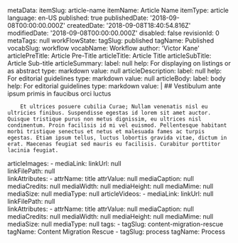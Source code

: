 metaData:
    itemSlug: article-name
    itemName: Article Name
    itemType: article
    language: en-US
    published: true
    publishedDate: '2018-09-08T00:00:00.000Z'
    createdDate: '2018-09-08T18:40:54.816Z'
    modifiedDate: '2018-09-08T00:00:00.000Z'
    disabled: false
    revisionId: 0
    metaTags: null
    workFlowState:
        tagSlug: published
        tagName: Published
        vocabSlug: workflow
        vocabName: Workflow
author: 'Victor Kane'
articlePreTitle: Article Pre-Title
articleTitle: Article Title
articleSubTitle: Article Sub-title
articleSummary:
    label: null
    help: For displaying on listings or as abstract
    type: markdown
    value: null
articleDescription:
    label: null
    help: For editorial guidelines
    type: markdown
    value: null
articleBody:
    label: body
    help: For editorial guidelines
    type: markdown
    value: |
        ## Vestibulum ante ipsum primis in faucibus orci luctus
        
        Et ultrices posuere cubilia Curae; Nullam venenatis nisl eu ultricies finibus. Suspendisse egestas id lorem sit amet auctor. Quisque tristique purus non metus dignissim, eu ultrices nisl condimentum. Proin facilisis id mi vel euismod. Pellentesque habitant morbi tristique senectus et netus et malesuada fames ac turpis egestas. Etiam ipsum tellus, luctus lobortis gravida vitae, dictum in erat. Maecenas feugiat sed mauris eu facilisis. Curabitur porttitor lacinia feugiat.
articleImages:
    - mediaLink:
          linkUrl: null    
          linkFilePath: null    
          linkAttributes:
            - attrName: title
              attrValue: null
      mediaCaption: null
      mediaCredits: null
      mediaWidth: null
      mediaHeight: null
      mediaMime: null
      mediaSize: null
      mediaType: null
articleVideos:
    - mediaLink:
          linkUrl: null    
          linkFilePath: null    
          linkAttributes:
            - attrName: title
              attrValue: null
      mediaCaption: null
      mediaCredits: null
      mediaWidth: null
      mediaHeight: null
      mediaMime: null
      mediaSize: null
      mediaType: null
tags:
    - tagSlug: content-migration-rescue
      tagName: Content Migration Rescue
    - tagSlug: process
      tagName: Process
